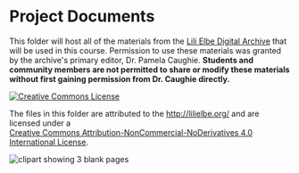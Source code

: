 # Project Documents

This folder will host all of the materials from the [Lili Elbe Digital Archive](http://lilielbe.org/) that will be used in this course. Permission to use these materials was granted by the archive's primary editor, Dr. Pamela Caughie. **Students and community members are not permitted to share or modify these materials without first gaining permission from Dr. Caughie directly.**  
    
<a rel="license" href="http://creativecommons.org/licenses/by-nc-nd/4.0/"><img alt="Creative Commons License" style="border-width:0" src="https://i.creativecommons.org/l/by-nc-nd/4.0/88x31.png" /></a>  
  
The files in this folder are attributed to the <a xmlns:cc="http://creativecommons.org/ns#" href="http://lilielbe.org/" property="cc:attributionName" rel="cc:attributionURL">http://lilielbe.org/</a> and are licensed under a    
<a rel="license" href="http://creativecommons.org/licenses/by-nc-nd/4.0/">Creative Commons Attribution-NonCommercial-NoDerivatives 4.0 International License</a>.
  
![clipart showing 3 blank pages](https://github.com/RJP43/LiliElbe_EngagedLearners/blob/master/WIKIandREADMEmaterials/sheikh-tuhin-notes.svg "clipart titled 'notes' by sheikh_tuhin via openclipart.org")
  
